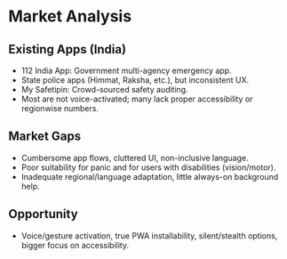 # Market Analysis

## Existing Apps (India)

- 112 India App: Government multi-agency emergency app.
- State police apps (Himmat, Raksha, etc.), but inconsistent UX.
- My Safetipin: Crowd-sourced safety auditing.
- Most are not voice-activated; many lack proper accessibility or regionwise numbers.

## Market Gaps

- Cumbersome app flows, cluttered UI, non-inclusive language.
- Poor suitability for panic and for users with disabilities (vision/motor).
- Inadequate regional/language adaptation, little always-on background help.

## Opportunity

- Voice/gesture activation, true PWA installability, silent/stealth options, bigger focus on accessibility.
